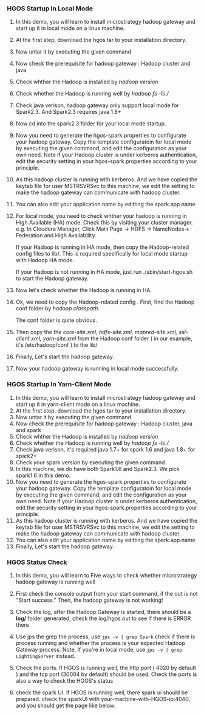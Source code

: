 ### HGOS Startup In Local Mode

1. In this demo, you will learn to install microstrategy hadoop gateway and start up it in local mode on a linux machine. 

2. At the first step, download the hgos tar to your installation directory.

3. Now untar it by executing the given command

4. Now check the prerequisite for hadoop gateway : Hadoop cluster and java

5. Check whther the Hadoop is installed by *hadoop version*

6. Check whether the Hadoop is running well by *hadoop fs -ls /*

7. Check java verison, hadoop gateway only support local mode for Spark2.3. And Spark2.3 requires java 1.8+

8. Now cd into the spark2.3 folder for your local mode startup.

9. Now you need to generate the hgos-spark.properties to configurate your hadoop gateway. Copy the template configuratoin for local mode by executing the given command, and edit the configuration as your own need. Note if your Hadoop cluster is under kerberos authentication, edit the security setting in your hgos-spark.properties according to your principle.

10. As this hadoop cluster is running with kerberos.  And we have copied the keytab file for user MSTRSVRSvc  to this machine, we edit the setting to make the hadoop gateway can communicate with hadoop cluster. 

11. You can also edit your application name by editting the spark.app.name

12. For local mode, you need to check whther your hadoop is running in High Available (HA) mode. Check this by visiting your cluster manager. e.g.  In Cloudera Manager, Click Main Page → HDFS  → NameNodes→  Federation and High Availability.

    If your Hadoop is running in HA mode,  then copy the Hadoop-related config files to lib/. This is required specifically for local mode startup with Hadoop HA mode.

    If your Hadoop is not running in HA mode, just run ./sbin/start-hgos.sh to start the Hadoop gateway.

13. Now  let's check whether the Hadoop is running in HA.

14. Ok, we need to copy the Hadoop-related config . First, find the Hadoop conf folder by *hadoop classpath*.

    The conf folder is quite obvious. 

14. Then copy the the *core-site.xml, hdfs-site.xml, mapred-site.xml, ssl-client.xml, yarn-site.xml* from the Hadoop conf folder ( in our example, it's /etc/hadoop/conf ) to the lib/
15. Finally, Let's start the hadoop gateway.
16. Now your hadoop gateway is running in local mode successfully.



### HGOS Startup In Yarn-Client Mode

1. In this demo, you will learn to install microstrategy hadoop gateway and start up it in yarn-client mode on a linux machine. 
2. At the first step, download the hgos tar to your installation directory.
3. Now untar it by executing the given command
4. Now check the prerequisite for hadoop gateway : Hadoop cluster, java and spark
5. Check whther the Hadoop is installed by *hadoop version*
6. Check whether the Hadoop is running well by *hadoop fs -ls /*
7. Check java verison, it's required java 1.7+ for spark 1.6 and  java 1.8+ for spark2+
8. Check your spark version by executing the given command. 
9. In this machine, we do have both Spark1.6 and Spark2.3. We pick spark1.6 in this demo.
10. Now you need to generate the hgos-spark.properties to configurate your hadoop gateway. Copy the template configuratoin for local mode by executing the given command, and edit the configuration as your own need. Note if your Hadoop cluster is under kerberos authentication, edit the security setting in your hgos-spark.properties according to your principle.
11. As this hadoop cluster is running with kerberos.  And we have copied the keytab file for user MSTRSVRSvc  to this machine, we edit the setting to make the hadoop gateway can communicate with hadoop cluster. 
12. You can also edit your application name by editting the spark.app.name
13. Finally, Let's start the hadoop gateway.

### HGOS Status Check

1. In this demo, you will learn to Five ways to check whether microstrategy hadoop gateway is running well

2. First check the console output from your start command, if the out is not "Start success." Then, the hadoop gateway is not working!

3. Check the log,  after the Hadoop Gateway is started, there should be a **log/** folder generated, check the log/hgos.out to see if there is ERROR there

4. Use jps the grep the process,  use `jps -v | grep Spark` check if there is process running and whether the process is your expected Hadoop Gateway process.  Note, If you're in local mode, use `jps -v | grep LightingServer` instead. 

5. Check the ports. If HGOS is running well, the http port ( 4020 by default ) and the tcp port (30004 by default) should be used. Check the ports is also a way to check the HGOS's status

6. check the spark UI. If HGOS is running well, there spark ui should be prepared. check the sparkUI with your-machine-with-HGOS-ip:4040, and you should get the page like below:
